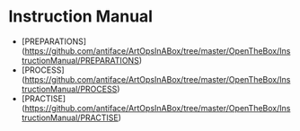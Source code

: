 Instruction Manual
==================
* [PREPARATIONS] (https://github.com/antiface/ArtOpsInABox/tree/master/OpenTheBox/InstructionManual/PREPARATIONS)
* [PROCESS] (https://github.com/antiface/ArtOpsInABox/tree/master/OpenTheBox/InstructionManual/PROCESS)
* [PRACTISE] (https://github.com/antiface/ArtOpsInABox/tree/master/OpenTheBox/InstructionManual/PRACTISE)
